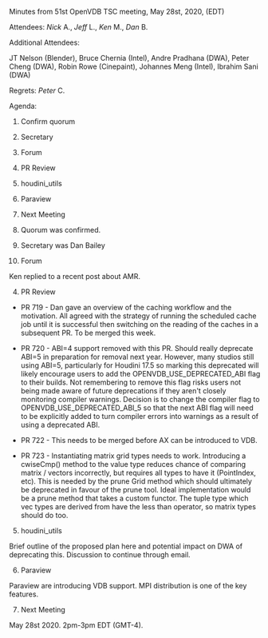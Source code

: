 Minutes from 51st OpenVDB TSC meeting, May 28st, 2020, (EDT)

Attendees: *Nick* A., *Jeff* L., *Ken* M., *Dan* B.

Additional Attendees:

JT Nelson (Blender), Bruce Chernia (Intel), Andre Pradhana (DWA),
Peter Cheng (DWA), Robin Rowe (Cinepaint), Johannes Meng (Intel),
Ibrahim Sani (DWA)

Regrets: *Peter* C.

Agenda:

1) Confirm quorum
2) Secretary
3) Forum
4) PR Review
5) houdini_utils
6) Paraview
7) Next Meeting


1) Quorum was confirmed.

2) Secretary was Dan Bailey

3) Forum

Ken replied to a recent post about AMR.

4) PR Review

* PR 719 - Dan gave an overview of the caching workflow and the motivation. All
agreed with the strategy of running the scheduled cache job until it is
successful then switching on the reading of the caches in a subsequent PR. To
be merged this week.

* PR 720 - ABI=4 support removed with this PR. Should really deprecate ABI=5 in
preparation for removal next year. However, many studios still using ABI=5,
particularly for Houdini 17.5 so marking this deprecated will likely encourage
users to add the OPENVDB_USE_DEPRECATED_ABI flag to their builds. Not
remembering to remove this flag risks users not being made aware of future
deprecations if they aren't closely monitoring compiler warnings. Decision is
to change the compiler flag to OPENVDB_USE_DEPRECATED_ABI_5 so that the next
ABI flag will need to be explicitly added to turn compiler errors into
warnings as a result of using a deprecated ABI.

* PR 722 - This needs to be merged before AX can be introduced to VDB.

* PR 723 - Instantiating matrix grid types needs to work. Introducing a
cwiseCmp() method to the value type reduces chance of comparing matrix /
vectors incorrectly, but requires all types to have it (PointIndex, etc). This
is needed by the prune Grid method which should ultimately be deprecated in
favour of the prune tool. Ideal implementation would be a prune method that
takes a custom functor. The tuple type which vec types are derived from have
the less than operator, so matrix types should do too.

5) houdini_utils

Brief outline of the proposed plan here and potential impact on DWA of
deprecating this. Discussion to continue through email.

6) Paraview

Paraview are introducing VDB support. MPI distribution is one of the key
features.

7) Next Meeting

May 28st 2020. 2pm-3pm EDT (GMT-4).
